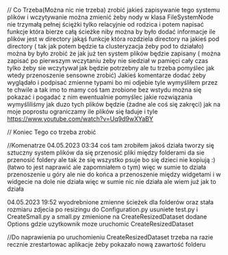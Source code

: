 // Co Trzeba(Można nic nie trzeba) zrobić
jakieś zapisywanie tego systemu plików i wczytywanie 
można zmienić żeby nody w klasa FileSystemNode nie trzymałą pełnej ściężki tylko relacyjnie od rodzica i potem napisać funkcje która bierze całą ścieżke
niby można by było dodać informacje ile plików jest w directory
jakąś funkcje która rozdziela directory na jakieś pod directory ( tak jak potem będzie ta clusteryzacja żeby pod to działało)
można by było zrobić że jak już ten system plików będzie zapisany ( można zapisać po pierwszym wczytaniu żeby nie siedział w pamięci cały czas tylko żeby sie wczytywał jak będzie potrzebny ale tu trzeba pomyślec jak wtedy przenoszenie sensowne zrobić)
Jakieś komentarze dodać żeby wyglądało
i podpisać zmienne typami bo mi odjebie
tyle wymyśliłem przez te chwile a tak imo to mamy coś tam zrobione bez wstydu można się pokazać i pogadać z nim ewentualnie pomyślec jakie rozwiązania wymyśliliśmy jak duzo tych plików będzie (żadne ale coś się zakręci) jak na moje poprostu ograniczamy ile plików się ładuje i tyle 
https://www.youtube.com/watch?v=Uq9d9wXYaBY

// Koniec Tego co trzeba zrobić

//Komenatrze
  04.05.2023 03:34
coś tam zrobiłem jakoś działa
tworzy się sztuczny system plików
da się przenosić pliki między folderami 
da sie przenosić foldery ale tak że się wszystko psuje bo się dzieci nie kopiują :) (łatwo to jest naprawić ale zapomniałem o tym)
więc w sumie to działa przenoszenie u góry ale nie do końca a przenoszenie między widgetami i w widgecie na dole nie działa więc w sumie nic nie działa ale wiem już jak to działa

  04.05.2023 19:52
wyodrebnione zmienne ścieżek dla folderów oraz stała rozmiaru zdjecia po resizingu do Configuration.py
usuniete test.py i CreateSmall.py a small.py zmienione na CreateResizedDataset
dodane Options gdzie uzytkownik moze uruchomic CreateResizedDataset


//Do naprawienia
po uruchomieniu CreateResizedDataset trzeba na razie recznie zrestartowac aplikacje żeby pokazało nową zawartość folderu


